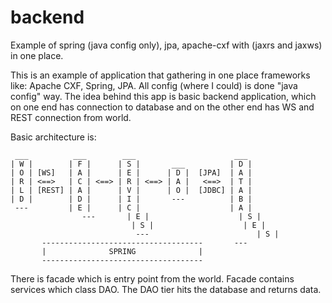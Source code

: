 # backend
Example of spring (java config only), jpa, apache-cxf with (jaxrs and jaxws) in one place.

This is an example of application that gathering in one place frameworks like: Apache CXF, Spring, JPA. 
All config (where I could) is done "java config" way. The idea behind this app is basic backend application, 
which on one end has connection to database and on the other end has WS and REST connection from world. 

Basic architecture is:

	 ___          ___        ___                      ___
	| W |        | F |      | S |       ___          | D |
	| O | [WS]   | A |      | E |      | D |  [JPA]  | A |
	| R | <==>   | C | <==> | R | <==> | A |   <==>  | T |
	| L | [REST] | A |      | V |      | O |  [JDBC] | A |
	| D |        | D |      | I |       ---          | B |
	 ---         | E |      | C |                    | A |
					---       | E |					   | S |
							   | S |                    | E |
								---						   | S |
           ------------------------------------       ---
           |              SPRING              |
           ------------------------------------
					 
There is facade which is entry point from the world. Facade contains services which class DAO. The DAO tier hits 
the database and returns data.
